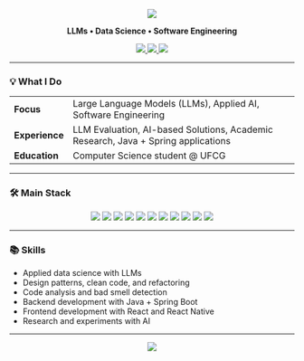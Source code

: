 <p align="center">
  <img src="https://capsule-render.vercel.app/api?type=waving&color=0d1117&height=160&section=header&text=Hi%2C%20I'm%20Lucas%20Pereira&fontSize=28&fontColor=ffffff&fontAlignY=40"/>
</p>

<p align="center">
  <b>LLMs • Data Science • Software Engineering</b>
</p>

<div align="center">
  <a href="https://www.linkedin.com/in/lucas-pereira-53210824a/">
    <img src="https://img.shields.io/badge/LinkedIn-0A66C2?style=for-the-badge&logo=linkedin&logoColor=white" />
  </a>
  <a href="mailto:lucas.pereira@ccc.ufcg.edu.br">
    <img src="https://img.shields.io/badge/Gmail-D14836?style=for-the-badge&logo=gmail&logoColor=white" />
  </a>
  <a href="https://discord.com/channels/@lucas.pereira#1251">
    <img src="https://img.shields.io/badge/Discord-5865F2?style=for-the-badge&logo=discord&logoColor=white"/>
  </a>
</div>

---

### 💡 What I Do

<table>
  <tr>
    <td><strong>Focus</strong></td>
    <td>Large Language Models (LLMs), Applied AI, Software Engineering</td>
  </tr>
  <tr>
    <td><strong>Experience</strong></td>
    <td>LLM Evaluation, AI-based Solutions, Academic Research, Java + Spring applications</td>
  </tr>
  <tr>
    <td><strong>Education</strong></td>
    <td>Computer Science student @ UFCG</td>
  </tr>
</table>

---

### 🛠️ Main Stack

<div align="center">
  <img src="https://img.shields.io/badge/Python-14354C?style=for-the-badge&logo=python&logoColor=white"/>
  <img src="https://img.shields.io/badge/Java-ED8B00?style=for-the-badge&logo=java&logoColor=white"/>
  <img src="https://img.shields.io/badge/Haskell-5D4F85?style=for-the-badge&logo=haskell&logoColor=white"/>
  <img src="https://img.shields.io/badge/JavaScript-F7DF1E?style=for-the-badge&logo=javascript&logoColor=black"/>
  <img src="https://img.shields.io/badge/HTML5-E34F26?style=for-the-badge&logo=html5&logoColor=white"/>
  <img src="https://img.shields.io/badge/CSS3-1572B6?style=for-the-badge&logo=css3&logoColor=white"/>
  <img src="https://img.shields.io/badge/React-20232A?style=for-the-badge&logo=react&logoColor=61DAFB"/>
  <img src="https://img.shields.io/badge/React_Native-20232A?style=for-the-badge&logo=react&logoColor=61DAFB"/>
  <img src="https://img.shields.io/badge/Spring_Boot-6DB33F?style=for-the-badge&logo=spring-boot&logoColor=white"/>
  <img src="https://img.shields.io/badge/SQL-336791?style=for-the-badge&logo=postgresql&logoColor=white"/>
  <img src="https://img.shields.io/badge/Verilog-00427E?style=for-the-badge&logoColor=white"/>
</div>

---

### 📚 Skills

- Applied data science with LLMs
- Design patterns, clean code, and refactoring
- Code analysis and bad smell detection
- Backend development with Java + Spring Boot
- Frontend development with React and React Native
- Research and experiments with AI

---

<p align="center">
  <img src="https://capsule-render.vercel.app/api?type=waving&color=0d1117&height=80&section=footer"/>
</p>
